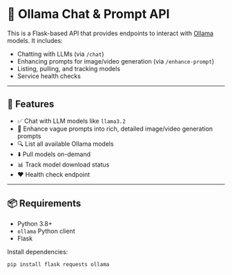 # 🧠 Ollama Chat & Prompt API

This is a Flask-based API that provides endpoints to interact with [Ollama](https://ollama.com/) models. It includes:

- Chatting with LLMs (via `/chat`)
- Enhancing prompts for image/video generation (via `/enhance-prompt`)
- Listing, pulling, and tracking models
- Service health checks

---

## 🚀 Features

- ✅ Chat with LLM models like `llama3.2`
- 🎨 Enhance vague prompts into rich, detailed image/video generation prompts
- 🔍 List all available Ollama models
- ⬇️ Pull models on-demand
- 📊 Track model download status
- ❤️ Health check endpoint

---

## 📦 Requirements

- Python 3.8+
- `ollama` Python client
- Flask

Install dependencies:

```bash
pip install flask requests ollama
